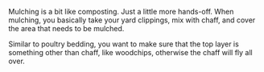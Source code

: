Mulching is a bit like composting. Just a little more hands-off. When mulching,
you basically take your yard clippings, mix with chaff, and cover the area that
needs to be mulched.


Similar to poultry bedding, you want to make sure that the top layer is something
other than chaff, like woodchips, otherwise the chaff will fly all over.
